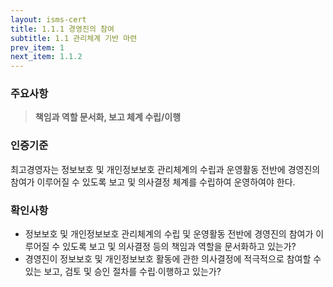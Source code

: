 ```yaml
---
layout: isms-cert
title: 1.1.1 경영진의 참여
subtitle: 1.1 관리체계 기반 마련
prev_item: 1
next_item: 1.1.2
---
```


### 주요사항  
> **책임과 역할 문서화, 보고 체계 수립/이행**


### 인증기준  
최고경영자는 정보보호 및 개인정보보호 관리체계의 수립과 운영활동 전반에 경영진의 참여가 이루어질 수 있도록 보고 및 의사결정 체계를 수립하여 운영하여야 한다.  

### 확인사항
- 정보보호 및 개인정보보호 관리체계의 수립 및 운영활동 전반에 경영진의 참여가 이루어질 수 있도록 보고 및 의사결정 등의 책임과 역할을 문서화하고 있는가?
- 경영진이 정보보호 및 개인정보보호 활동에 관한 의사결정에 적극적으로 참여할 수 있는 보고, 검토 및 승인 절차를 수립∙이행하고 있는가?	
